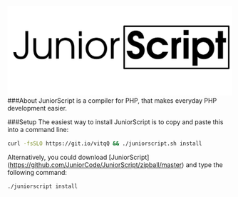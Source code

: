 ![JuniorScript, an easy compiler for PHP that makes everyday PHP development easier.](JuniorScriptLogo2.png "JuniorScript")
###About
JuniorScript is a compiler for PHP, that makes everyday PHP development easier.


###Setup
The easiest way to install JuniorScript is to copy and paste this into a command line:
```bash
curl -fsSLO https://git.io/vitqQ && ./juniorscript.sh install
```

Alternatively, you could download [JuniorScript] (https://github.com/JuniorCode/JuniorScript/zipball/master) and type the following command:
```bash
./juniorscript install
```
